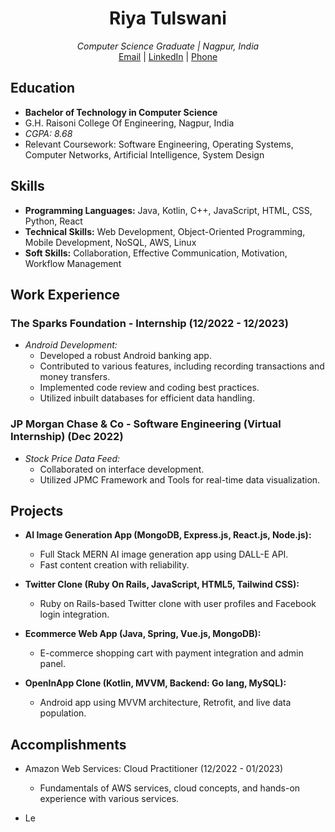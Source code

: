 <div align="center">
  <h1>Riya Tulswani</h1>
  <em>Computer Science Graduate | Nagpur, India</em>
  <br>
  <a href="mailto:riya0001tulswani@gmail.com">Email</a> |
  <a href="https://www.linkedin.com/in/riya-tulswani-96507724a">LinkedIn</a> |
  <a href="tel:+917350818075">Phone</a>
</div>

## Education
- **Bachelor of Technology in Computer Science**
- G.H. Raisoni College Of Engineering, Nagpur, India
- *CGPA: 8.68*
- Relevant Coursework: Software Engineering, Operating Systems, Computer Networks, Artificial Intelligence, System Design

## Skills
- **Programming Languages:** Java, Kotlin, C++, JavaScript, HTML, CSS, Python, React
- **Technical Skills:** Web Development, Object-Oriented Programming, Mobile Development, NoSQL, AWS, Linux
- **Soft Skills:** Collaboration, Effective Communication, Motivation, Workflow Management

## Work Experience
### The Sparks Foundation - Internship (12/2022 - 12/2023)
- *Android Development:*
  - Developed a robust Android banking app.
  - Contributed to various features, including recording transactions and money transfers.
  - Implemented code review and coding best practices.
  - Utilized inbuilt databases for efficient data handling.

### JP Morgan Chase & Co - Software Engineering (Virtual Internship) (Dec 2022)
- *Stock Price Data Feed:*
  - Collaborated on interface development.
  - Utilized JPMC Framework and Tools for real-time data visualization.

## Projects
- **AI Image Generation App (MongoDB, Express.js, React.js, Node.js):**
  - Full Stack MERN AI image generation app using DALL-E API.
  - Fast content creation with reliability.

- **Twitter Clone (Ruby On Rails, JavaScript, HTML5, Tailwind CSS):**
  - Ruby on Rails-based Twitter clone with user profiles and Facebook login integration.

- **Ecommerce Web App (Java, Spring, Vue.js, MongoDB):**
  - E-commerce shopping cart with payment integration and admin panel.

- **OpenInApp Clone (Kotlin, MVVM, Backend: Go lang, MySQL):**
  - Android app using MVVM architecture, Retrofit, and live data population.

## Accomplishments
- Amazon Web Services: Cloud Practitioner (12/2022 - 01/2023)
  - Fundamentals of AWS services, cloud concepts, and hands-on experience with various services.

- Le
